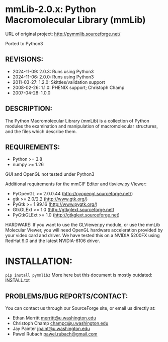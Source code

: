 # mmLib-2.0.x: Python Macromolecular Library (mmLib)
URL of original project: http://pymmlib.sourceforge.net/

Ported to Python3

## REVISIONS:
  * 2024-11-09: 2.0.3: Runs using Python3
  * 2024-11-06: 2.0.0: Runs using Python3
  * 2011-03-27: 1.2.0: Skittles/validation support
  * 2008-02-26: 1.1.0: PHENIX support; Christoph Champ
  * 2007-04-28: 1.0.0

## DESCRIPTION:
The Python Macromolecular Library (mmLib) is a collection of Python 
modules the examination and manipulation of macromolecular structures,
and the files which describe them.

## REQUIREMENTS:
  * Python >= 3.8
  * numpy  >= 1.26

GUI and OpenGL not tested under Python3

Additional requirements for the mmCIF Editor and tlsview.py Viewer:
  * PyOpenGL   >= 2.0.0.44 (http://pyopengl.sourceforge.net/)
  * gtk        >= 2.0/2.2  (http://www.gtk.org/)
  * PyGtk      >= 1.99.16  (http://www.pygtk.org/)
  * GtkGLExt   >= 1.0      (http://gtkglext.sourceforge.net)
  * PyGtkGLExt >= 1.0      (http://gtkglext.sourceforge.net)

HARDWARE:
If you want to use the GLViewer.py module, or use the mmLib Molecular 
Viewer, you will need OpenGL hardware acceleration provided by your video
card and driver. We have tested this on a NVIDIA 5200FX using RedHat 9.0
and the latest NVIDIA-6106 driver.

# INSTALLATION:
`pip install pymmlib3`
More here but this document is mostly outdated: INSTALL.txt

## PROBLEMS/BUG REPORTS/CONTACT:
You can contact us through our SourceForge site, or email us directly at:
  * Ethan Merritt <merritt@u.washington.edu>
  * Christoph Champ <champc@u.washington.edu>
  * Jay Painter <jpaint@u.washington.edu>
  * Pawel Rubach <pawel.rubach@gmail.com>
